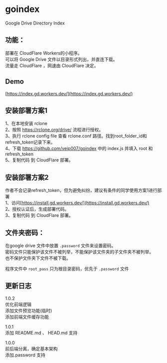 # goindex
Google Drive Directory Index

## 功能：
部署在 CloudFlare Workers的小程序。  
可以将 Google Drive 文件以目录形式列出，并直连下载。  
流量走 CloudFlare ，网速由 CloudFlare 决定。

## Demo
[https://index.gd.workers.dev/](https://index.gd.workers.dev/)  


## 安装部署方案1  
1、在本地安装 rclone   
2、按照 https://rclone.org/drive/ 流程进行授权。  
3、执行 rclone config file 查看 rclone.conf 路径。找到root_folder_id和refresh_token记录下来。  
4、下载 https://github.com/veip007/goindex 中的 index.js  并填入 root 和 refresh_token  
5、复制代码 到 CloudFlare 部署。  


## 安装部署方案2  
作者不会记录refresh_token，但为避免纠纷，建议有条件的同学使用方案1进行部署  
1、访问[https://install.gd.workers.dev/](https://install.gd.workers.dev/)  
2、授权认证后，生成部署代码。  
3、复制代码 到 CloudFlare 部署。  

## 文件夹密码：
在google drive 文件中放置 `.password` 文件来设置密码。  
密码文件只能保护该文件不被列举，不能保护该文件夹的子文件夹不被列举。  
也不保护文件夹下文件不被下载。  
  
程序文件中 `root_pass` 只为根目录密码，优先于 `.password` 文件  


## 更新日志  
1.0.2  
优化前端逻辑  
添加文件预览功能(临时)  
添加前端文件缓存功能  
  
1.0.1  
添加 README.md 、 HEAD.md 支持  
  
1.0.0  
前后端分离，确定基本架构  
添加.password 支持  
